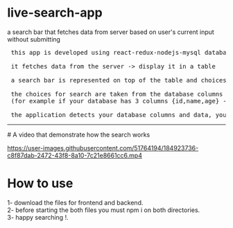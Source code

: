 # live-search-app
a search bar that fetches data from server based on user's current input without submitting

<pre>
 this app is developed using react-redux-nodejs-mysql database
 
 it fetches data from the server -> display it in a table
 
 a search bar is represented on top of the table and choices radio button beneath it
 
 the choices for search are taken from the database columns 
 (for example if your database has 3 columns {id,name,age} -> these will be the search choices)
 
 the application detects your database columns and data, you need only to do the database connection
</pre>
<hr>
# A video that demonstrate how the search works

https://user-images.githubusercontent.com/51764194/184923736-c8f87dab-2472-43f8-8a10-7c21e8661cc6.mp4


# How to use

 1- download the files for frontend and backend.<br>
 2- before starting the both files you must npm i on both directories.<br>
 3- happy searching !.



